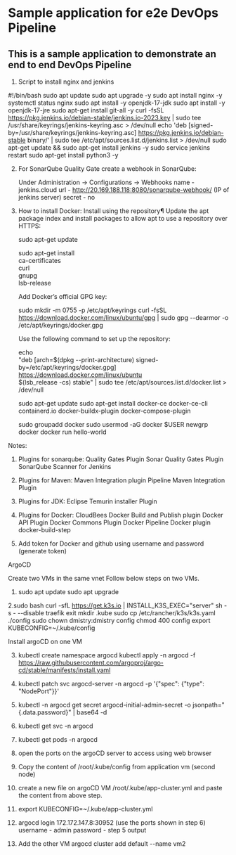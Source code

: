 # Sample application for e2e DevOps Pipeline

## This is a sample application to demonstrate an end to end DevOps Pipeline

1. Script to install nginx and jenkins

#!/bin/bash
sudo apt update
sudo apt upgrade -y
sudo apt install nginx -y
systemctl status nginx
sudo apt install -y openjdk-17-jdk
sudo apt install -y openjdk-17-jre
sudo apt-get install git-all -y
curl -fsSL https://pkg.jenkins.io/debian-stable/jenkins.io-2023.key | sudo tee /usr/share/keyrings/jenkins-keyring.asc > /dev/null
echo 'deb [signed-by=/usr/share/keyrings/jenkins-keyring.asc] https://pkg.jenkins.io/debian-stable binary/' | sudo tee /etc/apt/sources.list.d/jenkins.list > /dev/null
sudo apt-get update && sudo apt-get install jenkins -y
sudo service jenkins restart
sudo apt-get install python3 -y

2. For SonarQube Quality Gate create a webhook in SonarQube:

   Under Administration -> Configurations -> Webhooks
   name - jenkins.cloud
   url - http://20.169.188.118:8080/sonarqube-webhook/ (IP of jenkins server)
   secret - no

3. How to install Docker:
   Install using the repository¶
   Update the apt package index and install packages to allow apt to use a repository over HTTPS:

   sudo apt-get update

   sudo apt-get install \
    ca-certificates \
    curl \
    gnupg \
    lsb-release

   Add Docker’s official GPG key:

   sudo mkdir -m 0755 -p /etc/apt/keyrings
   curl -fsSL https://download.docker.com/linux/ubuntu/gpg | sudo gpg --dearmor -o /etc/apt/keyrings/docker.gpg

   Use the following command to set up the repository:

   echo \
   "deb [arch=$(dpkg --print-architecture) signed-by=/etc/apt/keyrings/docker.gpg] https://download.docker.com/linux/ubuntu \
   $(lsb_release -cs) stable" | sudo tee /etc/apt/sources.list.d/docker.list > /dev/null

   sudo apt-get update
   sudo apt-get install docker-ce docker-ce-cli containerd.io docker-buildx-plugin docker-compose-plugin

   sudo groupadd docker
   sudo usermod -aG docker $USER
   newgrp docker
   docker run hello-world

Notes:

1. Plugins for sonarqube:
   Quality Gates Plugin
   Sonar Quality Gates Plugin
   SonarQube Scanner for Jenkins
2. Plugins for Maven:
   Maven Integration plugin
   Pipeline Maven Integration Plugin
3. Plugins for JDK:
   Eclipse Temurin installer Plugin

4. Plugins for Docker:
   CloudBees Docker Build and Publish plugin
   Docker API Plugin
   Docker Commons Plugin
   Docker Pipeline
   Docker plugin
   docker-build-step

5. Add token for Docker and github using username and password (generate token)

ArgoCD

Create two VMs in the same vnet
Follow below steps on two VMs.

1. sudo apt update
   sudo apt upgrade

2.sudo bash
curl -sfL https://get.k3s.io | INSTALL_K3S_EXEC="server" sh -s - --disable traefik
exit
mkdir .kube
sudo cp /etc/rancher/k3s/k3s.yaml ./config
sudo chown dmistry:dmistry config
chmod 400 config
export KUBECONFIG=~/.kube/config

Install argoCD on one VM

3. kubectl create namespace argocd
   kubectl apply -n argocd -f https://raw.githubusercontent.com/argoproj/argo-cd/stable/manifests/install.yaml

4. kubectl patch svc argocd-server -n argocd -p '{"spec": {"type": "NodePort"}}'
5. kubectl -n argocd get secret argocd-initial-admin-secret -o jsonpath="{.data.password}" | base64 -d
6. kubectl get svc -n argocd
7. kubectl get pods -n argocd
8. open the ports on the argoCD server to access using web browser

9. Copy the content of /root/.kube/config from application vm (second node)
10. create a new file on argoCD VM /root/.kube/app-cluster.yml and paste the content from above step.
11. export KUBECONFIG=~/.kube/app-cluster.yml
12. argocd login 172.172.147.8:30952 (use the ports shown in step 6)
    username - admin
    password - step 5 output
13. Add the other VM
    argocd cluster add default --name vm2
